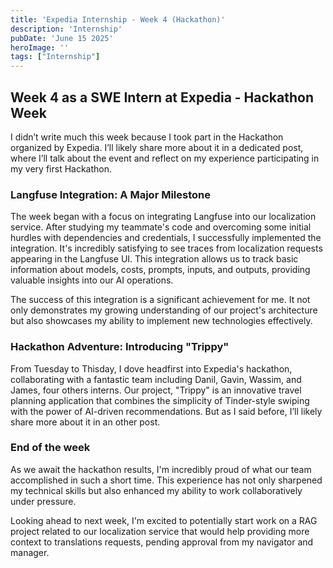 ```yaml
---
title: 'Expedia Internship - Week 4 (Hackathon)'
description: 'Internship'
pubDate: 'June 15 2025'
heroImage: ''
tags: ["Internship"]
---
```


## Week 4 as a SWE Intern at Expedia - Hackathon Week

I didn’t write much this week because I took part in the Hackathon organized by Expedia. I’ll likely share more about it in a dedicated post, where I’ll talk about the event and reflect on my experience participating in my very first Hackathon.

### Langfuse Integration: A Major Milestone

The week began with a focus on integrating Langfuse into our localization service. After studying my teammate's code and overcoming some initial hurdles with dependencies and credentials, I successfully implemented the integration. It's incredibly satisfying to see traces from localization requests appearing in the Langfuse UI. This integration allows us to track basic information about models, costs, prompts, inputs, and outputs, providing valuable insights into our AI operations.

The success of this integration is a significant achievement for me. It not only demonstrates my growing understanding of our project's architecture but also showcases my ability to implement new technologies effectively.

### Hackathon Adventure: Introducing "Trippy"

From Tuesday to Thisday, I dove headfirst into Expedia's hackathon, collaborating with a fantastic team including Danil, Gavin, Wassim, and James, four others interns. Our project, "Trippy" is an innovative travel planning application that combines the simplicity of Tinder-style swiping with the power of AI-driven recommendations. But as I said before, I’ll likely share more about it in an other post.

### End of the week

As we await the hackathon results, I'm incredibly proud of what our team accomplished in such a short time. This experience has not only sharpened my technical skills but also enhanced my ability to work collaboratively under pressure.

Looking ahead to next week, I'm excited to potentially start work on a RAG project related to our localization service that would help providing more context to translations requests, pending approval from my navigator and manager. 

